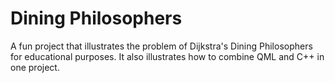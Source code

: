 Dining Philosophers
===================

A fun project that illustrates the problem of Dijkstra's Dining Philosophers for educational purposes.
It also illustrates how to combine QML and C++ in one project.
